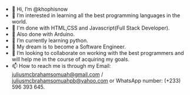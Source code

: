 - 👋 Hi, I’m @khophisnow
- 👀 I’m interested in learning all the best programming languages in the world.
- 🌱 I'm done with HTML,CSS and Javascript(Full Stack Developer).
- 🌱 Also done with Arduino.
- 🌱 I’m currently learning python. 
- 💞️ My dream is to become a Software Engineer.
- 💞️ I’m looking to collaborate on  working with the best programmers and will help me in the course of acquiring my goals.
- 📫 How to reach me is through my Email: juliusmcbrahamsomuah@gmail.com / juliusmcbrahamsomuahpb@yahoo.com or WhatsApp number: (+233) 596 393 645.

<!---
khophisnow/khophisnow is a ✨ special ✨ repository because its `README.md` (this file) appears on your GitHub profile.
You can click the Preview link to take a look at your changes.
--->
